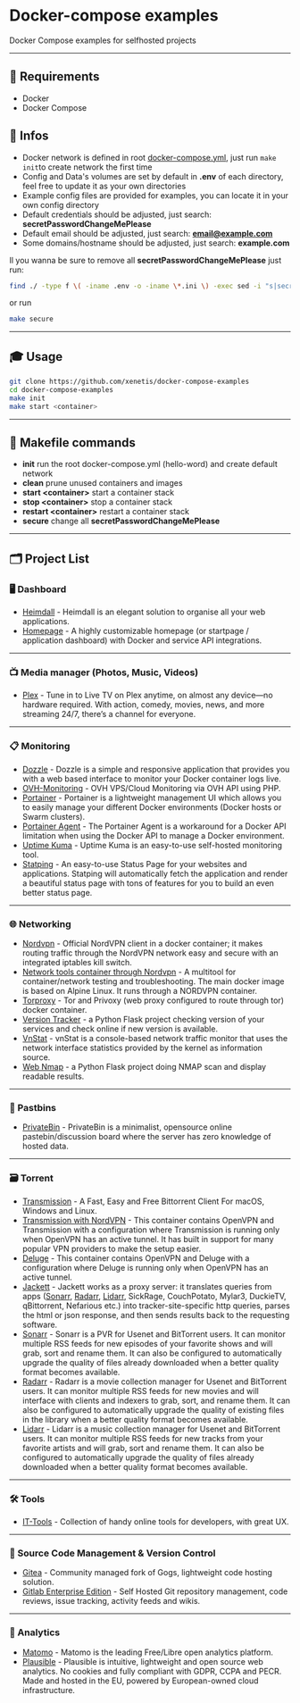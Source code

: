 # Docker-compose examples

Docker Compose examples for selfhosted projects

---

## 📝 Requirements
 - Docker 
 - Docker Compose

## 📖 Infos
 - Docker network is defined in root [docker-compose.yml](docker-compose.yml), just run `make init`to create network the first time
 - Config and Data's volumes are set by default in **.env** of each directory, feel free to update it as your own directories
 - Example config files are provided for examples, you can locate it in your own config directory
 - Default credentials should be adjusted, just search: **secretPasswordChangeMePlease**
 - Default email should be adjusted, just search: **email@example.com**
 - Some domains/hostname should be adjusted, just search: **example.com**

Il you wanna be sure to remove all **secretPasswordChangeMePlease** just run:

```bash
find ./ -type f \( -iname .env -o -iname \*.ini \) -exec sed -i "s|secretPasswordChangeMePlease|$(openssl rand -hex 32)|g" {} \;
```
or run 
````bash
make secure
````

---

## 🎓 Usage

```bash
git clone https://github.com/xenetis/docker-compose-examples
cd docker-compose-examples
make init
make start <container>
```
---

## 🔧 Makefile commands

- **init** run the root docker-compose.yml (hello-word) and create default network
- **clean** prune unused containers and images
- **start \<container>** start a container stack 
- **stop \<container>** stop a container stack
- **restart \<container>** restart a container stack
- **secure** change all **secretPasswordChangeMePlease**

---

## 🗂 Project List

### 🖥 Dashboard
- [Heimdall](heimdall) - Heimdall is an elegant solution to organise all your web applications.
- [Homepage](homepage) - A highly customizable homepage (or startpage / application dashboard) with Docker and service API integrations.

---

### 📺 Media manager (Photos, Music, Videos)
- [Plex](plex) - Tune in to Live TV on Plex anytime, on almost any device—no hardware required. With action, comedy, movies, news, and more streaming 24/7, there’s a channel for everyone.

---

### 📋 Monitoring
- [Dozzle](dozzle) - Dozzle is a simple and responsive application that provides you with a web based interface to monitor your Docker container logs live.
- [OVH-Monitoring](ovhmonitoring) - OVH VPS/Cloud Monitoring via OVH API using PHP.
- [Portainer](portainer) - Portainer is a lightweight management UI which allows you to easily manage your different Docker environments (Docker hosts or Swarm clusters).
- [Portainer Agent](portainer-agent) - The Portainer Agent is a workaround for a Docker API limitation when using the Docker API to manage a Docker environment.
- [Uptime Kuma](uptime-kuma) - Uptime Kuma is an easy-to-use self-hosted monitoring tool.
- [Statping](statping) - An easy-to-use Status Page for your websites and applications. Statping will automatically fetch the application and render a beautiful status page with tons of features for you to build an even better status page.
---

### 🌐 Networking
- [Nordvpn](nordvpn) - Official NordVPN client in a docker container; it makes routing traffic through the NordVPN network easy and secure with an integrated iptables kill switch.
- [Network tools container through Nordvpn](nordvpn-network-tools) - A multitool for container/network testing and troubleshooting. The main docker image is based on Alpine Linux. It runs through a NORDVPN container.
- [Torproxy](torproxy) - Tor and Privoxy (web proxy configured to route through tor) docker container.
- [Version Tracker](version-tracker) - a Python Flask project checking version of your services and check online if new version is available.
- [VnStat](vnstat) - vnStat is a console-based network traffic monitor that uses the network interface statistics provided by the kernel as information source.
- [Web Nmap](web-nmap) - a Python Flask project doing NMAP scan and display readable results.


---

### 🔏 Pastbins

- [PrivateBin](privatebin) - PrivateBin is a minimalist, opensource online pastebin/discussion board where the server has zero knowledge of hosted data.

---

### 🗃 Torrent
- [Transmission](transmission) - A Fast, Easy and Free Bittorrent Client For macOS, Windows and Linux.
- [Transmission with NordVPN](transmission-nordvpn) - This container contains OpenVPN and Transmission with a configuration where Transmission is running only when OpenVPN has an active tunnel. It has built in support for many popular VPN providers to make the setup easier.
- [Deluge](deluge) - This container contains OpenVPN and Deluge with a configuration where Deluge is running only when OpenVPN has an active tunnel.
- [Jackett](jackett) - Jackett works as a proxy server: it translates queries from apps ([Sonarr](sonarr), [Radarr](radarr), [Lidarr](lidarr), SickRage, CouchPotato, Mylar3, DuckieTV, qBittorrent, Nefarious etc.) into tracker-site-specific http queries, parses the html or json response, and then sends results back to the requesting software.
- [Sonarr](sonarr) - Sonarr is a PVR for Usenet and BitTorrent users. It can monitor multiple RSS feeds for new episodes of your favorite shows and will grab, sort and rename them. It can also be configured to automatically upgrade the quality of files already downloaded when a better quality format becomes available.
- [Radarr](radarr) - Radarr is a movie collection manager for Usenet and BitTorrent users. It can monitor multiple RSS feeds for new movies and will interface with clients and indexers to grab, sort, and rename them. It can also be configured to automatically upgrade the quality of existing files in the library when a better quality format becomes available.
- [Lidarr](lidarr) - Lidarr is a music collection manager for Usenet and BitTorrent users. It can monitor multiple RSS feeds for new tracks from your favorite artists and will grab, sort and rename them. It can also be configured to automatically upgrade the quality of files already downloaded when a better quality format becomes available.
---

### 🛠 Tools
- [IT-Tools](it-tools) - Collection of handy online tools for developers, with great UX.
---

### 🔐 Source Code Management & Version Control
- [Gitea](gitea) - Community managed fork of Gogs, lightweight code hosting solution.
- [Gitlab Enterprise Edition](gitlab-ee) - Self Hosted Git repository management, code reviews, issue tracking, activity feeds and wikis.

---

### 🧮 Analytics
- [Matomo](matomo) - Matomo is the leading Free/Libre open analytics platform.
- [Plausible](plausible) - Plausible is intuitive, lightweight and open source web analytics. No cookies and fully compliant with GDPR, CCPA and PECR. Made and hosted in the EU, powered by European-owned cloud infrastructure.